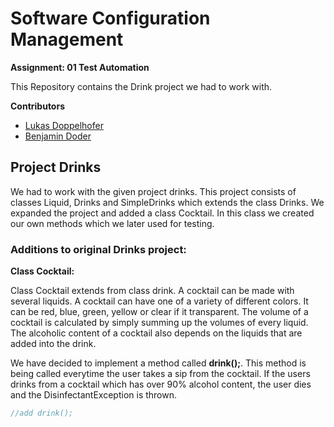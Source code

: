 # Software Configuration Management

**Assignment: 01 Test Automation**

This Repository contains the Drink project we had to work with.

**Contributors**

* [Lukas Doppelhofer](https://github.com/LukasDoppelhofer)
* [Benjamin Doder](https://github.com/BenjaminDoder)

## Project Drinks

We had to work with the given project drinks. This project consists of classes Liquid, Drinks and SimpleDrinks which extends the class Drinks. We expanded the project and added a class Cocktail. In this class we created our own methods which we later used for testing. 

### Additions to original Drinks project:

**Class Cocktail:** 

Class Cocktail extends from class drink. A cocktail can be made with several liquids. A cocktail can have one of a variety of different colors. It can be red, blue, green, yellow or clear if it transparent. The volume of a cocktail is calculated by simply summing up the volumes of every liquid. The alcoholic content of a cocktail also depends on the liquids that are added into the drink.

We have decided to implement a method called **drink();**. This method is being called everytime the user takes a sip from the cocktail. If the users drinks from a cocktail which has over 90% alcohol content, the user dies and the DisinfectantException is thrown.

```java
//add drink();
```

